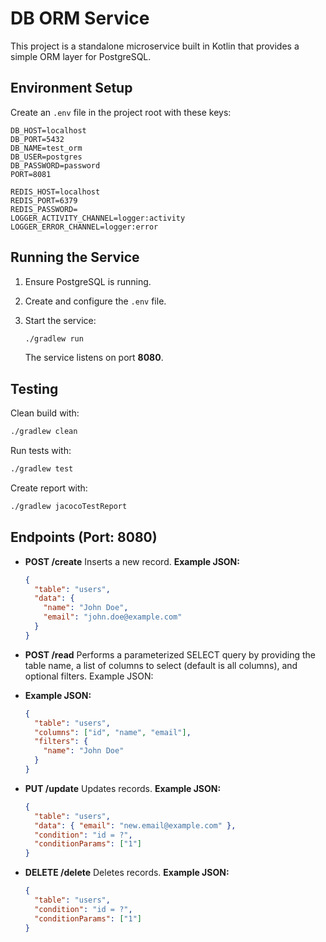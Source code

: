 # DB ORM Service

This project is a standalone microservice built in Kotlin that provides a simple ORM layer for PostgreSQL.

## Environment Setup

Create an `.env` file in the project root with these keys:

```
DB_HOST=localhost
DB_PORT=5432
DB_NAME=test_orm
DB_USER=postgres
DB_PASSWORD=password
PORT=8081

REDIS_HOST=localhost
REDIS_PORT=6379
REDIS_PASSWORD=
LOGGER_ACTIVITY_CHANNEL=logger:activity
LOGGER_ERROR_CHANNEL=logger:error
```

## Running the Service

1. Ensure PostgreSQL is running.
2. Create and configure the `.env` file.
3. Start the service:

   ```bash
   ./gradlew run
   ```

   The service listens on port **8080**.

## Testing

Clean build with:

```bash
./gradlew clean
```

Run tests with:

```bash
./gradlew test
```

Create report with:

```bash
./gradlew jacocoTestReport
```

## Endpoints (Port: 8080)

- **POST /create**
  Inserts a new record.
  **Example JSON:**

  ```json
  {
    "table": "users",
    "data": {
      "name": "John Doe",
      "email": "john.doe@example.com"
    }
  }
  ```

- **POST /read**
  Performs a parameterized SELECT query by providing the table name, a list of columns to select (default is all
  columns), and optional filters. Example JSON:
- **Example JSON:**

  ```json
  {
    "table": "users",
    "columns": ["id", "name", "email"],
    "filters": {
      "name": "John Doe"
    }
  }
  ```

- **PUT /update**
  Updates records.
  **Example JSON:**

  ```json
  {
    "table": "users",
    "data": { "email": "new.email@example.com" },
    "condition": "id = ?",
    "conditionParams": ["1"]
  }
  ```

- **DELETE /delete**
  Deletes records.
  **Example JSON:**

  ```json
  {
    "table": "users",
    "condition": "id = ?",
    "conditionParams": ["1"]
  }
  ```
